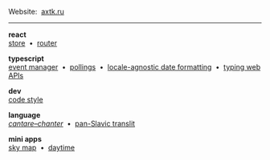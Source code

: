 Website:&nbsp; [axtk.ru](https://axtk.ru)

---

**react**<br>
[store](https://github.com/axtk/idstm)&nbsp; •&nbsp;
[router](https://github.com/axtk/postrouter)

**typescript**<br>
[event manager](https://github.com/axtk/evtm)&nbsp; •&nbsp;
[pollings](https://github.com/axtk/skdl)&nbsp; •&nbsp;
[locale-agnostic date formatting](https://github.com/axtk/dtfm)&nbsp; •&nbsp;
[typing web APIs](https://github.com/axtk/reqsrv)

**dev**<br>
[code style](https://github.com/axtk/codeshape)

**language**<br>
[*cantare*&ndash;*chanter*](https://github.com/axtk/w/blob/main/palatalization.md)&nbsp; •&nbsp;
[pan-Slavic translit](https://github.com/axtk/w/blob/main/translit.md)

**mini apps**<br>
[sky map](https://axtk.ru/apps/stars)&nbsp; •&nbsp;
[daytime](https://axtk.ru/apps/daytime)
